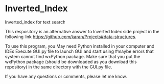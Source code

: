 # Inverted_Index
Inverted_index for text search

This respository is an alternative answer to Inverted Index side project in the following link https://github.com/karan/Projects#data-structures. 

To use this program, you 
  May need Python installed in your computer and IDEs 
  Execute GUI.py file to launch GUI and start using 
  #maybe errors that system cannot find wxPython package. Make sure that you put the wxPython package (should be downloaded as you      download this repository) in the same directory with the GUI.py file.
  
If you have any questions or comments, please let me know.
